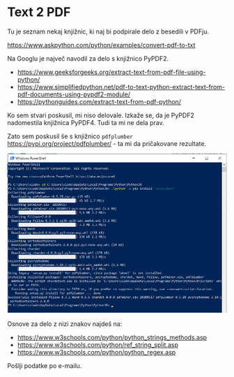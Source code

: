 # Text 2 PDF

Tu je seznam nekaj knjižnic, ki naj bi podpirale delo z besedili v PDFju.

https://www.askpython.com/python/examples/convert-pdf-to-txt

Na Googlu je največ navodil za delo s knjižnico PyPDF2.

* https://www.geeksforgeeks.org/extract-text-from-pdf-file-using-python/
* https://www.simplifiedpython.net/pdf-to-text-python-extract-text-from-pdf-documents-using-pypdf2-module/
* https://pythonguides.com/extract-text-from-pdf-python/

Ko sem stvari poskusil, mi niso delovale. Izkaže se, da je PyPDF2 nadomestila knjižnica PyPDF4. Tudi ta mi ne dela prav.

Zato sem poskusil še s knjižnico  `pdfplumber` https://pypi.org/project/pdfplumber/ - ta mi da pričakovane rezultate.
   

![namestitev](./install_pdfplumber.png)

Osnove za delo z nizi znakov najdeš na:

* https://www.w3schools.com/python/python_strings_methods.asp
* https://www.w3schools.com/python/ref_string_split.asp
* https://www.w3schools.com/python/python_regex.asp


Pošlji podatke po e-mailu.
